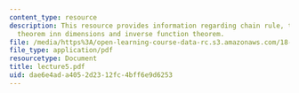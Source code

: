 ```yaml
---
content_type: resource
description: This resource provides information regarding chain rule, the mean-value
  theorem inn dimensions and inverse function theorem.
file: /media/https%3A/open-learning-course-data-rc.s3.amazonaws.com/18-101-analysis-ii-fall-2005/dae6e4ada4052d2312fc4bff6e9d6253_lecture5.pdf
file_type: application/pdf
resourcetype: Document
title: lecture5.pdf
uid: dae6e4ad-a405-2d23-12fc-4bff6e9d6253
---
```

